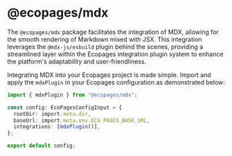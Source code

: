 # @ecopages/mdx

The `@ecopages/mdx` package facilitates the integration of MDX, allowing for the smooth rendering of Markdown mixed with JSX. This integration leverages the `@mdx-js/esbuild` plugin behind the scenes, providing a streamlined layer within the Ecopages integration plugin system to enhance the platform's adaptability and user-friendliness.

Integrating MDX into your Ecopages project is made simple. Import and apply the `mdxPlugin` in your Ecopages configuration as demonstrated below:

```ts
import { mdxPlugin } from "@ecopages/mdx";

const config: EcoPagesConfigInput = {
  rootDir: import.meta.dir,
  baseUrl: import.meta.env.ECO_PAGES_BASE_URL,
  integrations: [mdxPlugin()],
};

export default config;
```
